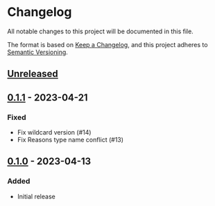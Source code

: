 # Changelog

All notable changes to this project will be documented in this file.

The format is based on [Keep a Changelog](https://keepachangelog.com/en/1.0.0/),
and this project adheres to [Semantic Versioning](https://semver.org/spec/v2.0.0.html).

## [Unreleased]

## [0.1.1] - 2023-04-21

### Fixed

- Fix wildcard version (#14)
- Fix Reasons type name conflict (#13)

## [0.1.0] - 2023-04-13

### Added

- Initial release

[Unreleased]: https://github.com/AnyPackage/AnyPackageDsc/compare/v0.1.1...HEAD
[0.1.1]: https://github.com/AnyPackage/AnyPackageDsc/releases/tag/v0.1.1
[0.1.0]: https://github.com/AnyPackage/AnyPackageDsc/releases/tag/v0.1.0
